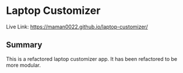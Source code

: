 # Laptop Customizer  
Live Link: https://maman0022.github.io/laptop-customizer/  
## Summary  
This is a refactored laptop customizer app. It has been refactored to be more modular.
